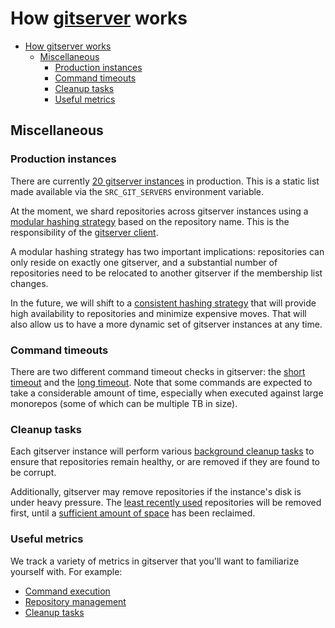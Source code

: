 # How [gitserver](https://sourcegraph.com/github.com/sourcegraph/sourcegraph@737e98fe5a1c329fd2b8f1366f931941042b5671/-/tree/cmd/gitserver) works

- [How gitserver works](#how-gitserver-works)
  - [Miscellaneous](#miscellaneous)
    - [Production instances](#production-instances)
    - [Command timeouts](#command-timeouts)
    - [Cleanup tasks](#cleanup-tasks)
    - [Useful metrics](#useful-metrics)

## Miscellaneous

### Production instances

There are currently [20 gitserver instances](https://sourcegraph.com/github.com/sourcegraph/deploy-sourcegraph-dot-com@ec7effbc9491e3ee0c77c3d70ac3f2eb8cb34837/-/blob/base/frontend/sourcegraph-frontend.Deployment.yaml?L104-105) in production. This is a static list made available via the `SRC_GIT_SERVERS` environment variable.

At the moment, we shard repositories across gitserver instances using a [modular hashing strategy](https://sourcegraph.com/github.com/sourcegraph/sourcegraph@737e98fe5a1c329fd2b8f1366f931941042b5671/-/blob/internal/gitserver/client.go?L118-124) based on the repository name. This is the responsibility of the [gitserver client](https://sourcegraph.com/github.com/sourcegraph/sourcegraph@737e98fe5a1c329fd2b8f1366f931941042b5671/-/blob/internal/gitserver/client.go).

A modular hashing strategy has two important implications: repositories can only reside on exactly one gitserver, and a substantial number of repositories need to be relocated to another gitserver if the membership list changes.

In the future, we will shift to a [consistent hashing strategy](https://en.wikipedia.org/wiki/Consistent_hashing) that will provide high availability to repositories and minimize expensive moves. That will also allow us to have a more dynamic set of gitserver instances at any time.

### Command timeouts

There are two different command timeout checks in gitserver: the [short timeout](https://sourcegraph.com/github.com/sourcegraph/sourcegraph@737e98fe5a1c329fd2b8f1366f931941042b5671/-/blob/cmd/gitserver/server/server.go?L177-200) and the [long timeout](https://sourcegraph.com/github.com/sourcegraph/sourcegraph@737e98fe5a1c329fd2b8f1366f931941042b5671/-/blob/cmd/gitserver/server/server.go?L221-224). Note that some commands are expected to take a considerable amount of time, especially when executed against large monorepos (some of which can be multiple TB in size).

### Cleanup tasks

Each gitserver instance will perform various [background cleanup tasks](https://sourcegraph.com/github.com/sourcegraph/sourcegraph@737e98fe5a1c329fd2b8f1366f931941042b5671/-/blob/cmd/gitserver/server/cleanup.go?L76-85) to ensure that repositories remain healthy, or are removed if they are found to be corrupt.

Additionally, gitserver may remove repositories if the instance's disk is under heavy pressure. The [least recently used](https://sourcegraph.com/github.com/sourcegraph/sourcegraph@737e98fe5a1c329fd2b8f1366f931941042b5671/-/blob/cmd/gitserver/server/cleanup.go?L436-442) repositories will be removed first, until a [sufficient amount of space](https://sourcegraph.com/github.com/sourcegraph/sourcegraph@737e98fe5a1c329fd2b8f1366f931941042b5671/-/blob/cmd/gitserver/server/cleanup.go?L370-434) has been reclaimed.

### Useful metrics

We track a variety of metrics in gitserver that you'll want to familiarize yourself with. For example:

- [Command execution](https://sourcegraph.com/github.com/sourcegraph/sourcegraph@737e98fe5a1c329fd2b8f1366f931941042b5671/-/blob/cmd/gitserver/server/server.go?L1526-1546)
- [Repository management](https://sourcegraph.com/github.com/sourcegraph/sourcegraph@737e98f/-/blob/cmd/gitserver/server/server.go?L347-358)
- [Cleanup tasks](https://sourcegraph.com/github.com/sourcegraph/sourcegraph@737e98fe5a1c329fd2b8f1366f931941042b5671/-/blob/cmd/gitserver/server/cleanup.go?L52-72)
